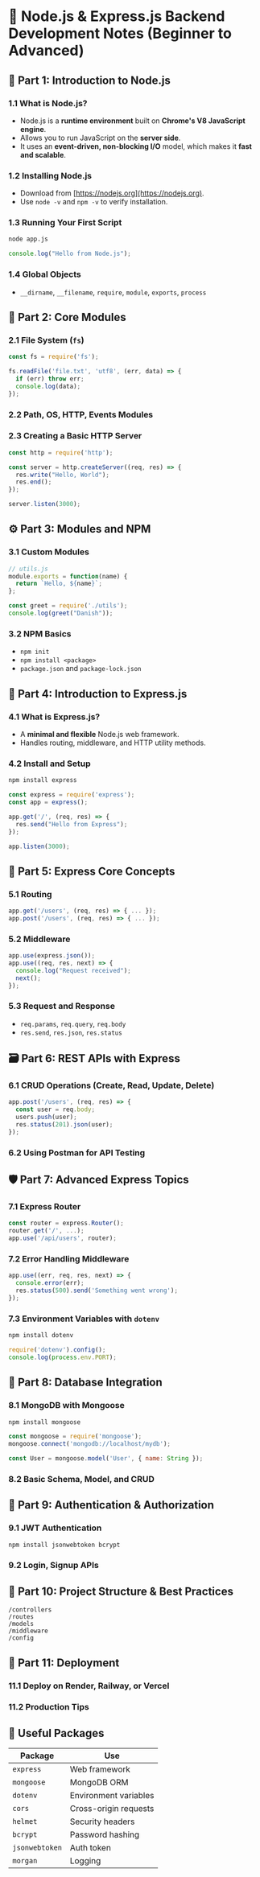 # 📘 Node.js & Express.js Backend Development Notes (Beginner to Advanced)

## 🔰 Part 1: Introduction to Node.js

### 1.1 What is Node.js?
- Node.js is a **runtime environment** built on **Chrome's V8 JavaScript engine**.
- Allows you to run JavaScript on the **server side**.
- It uses an **event-driven, non-blocking I/O** model, which makes it **fast and scalable**.

### 1.2 Installing Node.js
- Download from [https://nodejs.org](https://nodejs.org).
- Use `node -v` and `npm -v` to verify installation.

### 1.3 Running Your First Script
```bash
node app.js
```

```js
console.log("Hello from Node.js");
```

### 1.4 Global Objects
- `__dirname`, `__filename`, `require`, `module`, `exports`, `process`

## 🧱 Part 2: Core Modules

### 2.1 File System (`fs`)
```js
const fs = require('fs');

fs.readFile('file.txt', 'utf8', (err, data) => {
  if (err) throw err;
  console.log(data);
});
```

### 2.2 Path, OS, HTTP, Events Modules

### 2.3 Creating a Basic HTTP Server
```js
const http = require('http');

const server = http.createServer((req, res) => {
  res.write("Hello, World");
  res.end();
});

server.listen(3000);
```

## ⚙️ Part 3: Modules and NPM

### 3.1 Custom Modules
```js
// utils.js
module.exports = function(name) {
  return `Hello, ${name}`;
};
```

```js
const greet = require('./utils');
console.log(greet("Danish"));
```

### 3.2 NPM Basics
- `npm init`
- `npm install <package>`
- `package.json` and `package-lock.json`

## 🚀 Part 4: Introduction to Express.js

### 4.1 What is Express.js?
- A **minimal and flexible** Node.js web framework.
- Handles routing, middleware, and HTTP utility methods.

### 4.2 Install and Setup
```bash
npm install express
```

```js
const express = require('express');
const app = express();

app.get('/', (req, res) => {
  res.send("Hello from Express");
});

app.listen(3000);
```

## 🔄 Part 5: Express Core Concepts

### 5.1 Routing
```js
app.get('/users', (req, res) => { ... });
app.post('/users', (req, res) => { ... });
```

### 5.2 Middleware
```js
app.use(express.json());
app.use((req, res, next) => {
  console.log("Request received");
  next();
});
```

### 5.3 Request and Response
- `req.params`, `req.query`, `req.body`
- `res.send`, `res.json`, `res.status`

## 🗃️ Part 6: REST APIs with Express

### 6.1 CRUD Operations (Create, Read, Update, Delete)
```js
app.post('/users', (req, res) => {
  const user = req.body;
  users.push(user);
  res.status(201).json(user);
});
```

### 6.2 Using Postman for API Testing

## 🛡️ Part 7: Advanced Express Topics

### 7.1 Express Router
```js
const router = express.Router();
router.get('/', ...);
app.use('/api/users', router);
```

### 7.2 Error Handling Middleware
```js
app.use((err, req, res, next) => {
  console.error(err);
  res.status(500).send('Something went wrong');
});
```

### 7.3 Environment Variables with `dotenv`
```bash
npm install dotenv
```
```js
require('dotenv').config();
console.log(process.env.PORT);
```

## 🧠 Part 8: Database Integration

### 8.1 MongoDB with Mongoose
```bash
npm install mongoose
```

```js
const mongoose = require('mongoose');
mongoose.connect('mongodb://localhost/mydb');

const User = mongoose.model('User', { name: String });
```

### 8.2 Basic Schema, Model, and CRUD

## 🔐 Part 9: Authentication & Authorization

### 9.1 JWT Authentication
```bash
npm install jsonwebtoken bcrypt
```

### 9.2 Login, Signup APIs

## 📂 Part 10: Project Structure & Best Practices

```
/controllers
/routes
/models
/middleware
/config
```

## 🚢 Part 11: Deployment

### 11.1 Deploy on Render, Railway, or Vercel

### 11.2 Production Tips

## 📌 Useful Packages

| Package           | Use                             |
|------------------|----------------------------------|
| `express`        | Web framework                    |
| `mongoose`       | MongoDB ORM                      |
| `dotenv`         | Environment variables            |
| `cors`           | Cross-origin requests            |
| `helmet`         | Security headers                 |
| `bcrypt`         | Password hashing                 |
| `jsonwebtoken`   | Auth token                       |
| `morgan`         | Logging                          |
